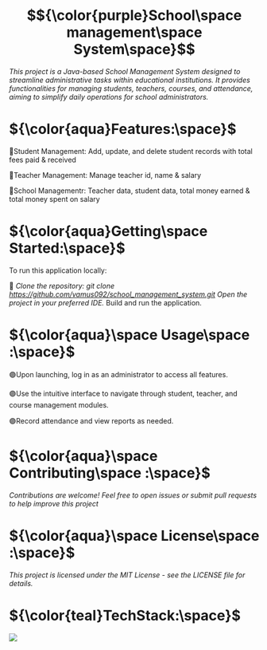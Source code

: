 
# $${\color{purple}School\space management\space System\space}$$ 
*This project is a Java-based School Management System designed to streamline administrative tasks within educational institutions. It provides functionalities for managing students, teachers, courses, and attendance, aiming to simplify daily operations for school administrators.*



# ${\color{aqua}Features:\space}$

📌Student Management: Add, update, and delete student records with total fees paid & received

📌Teacher Management: Manage teacher id, name & salary

📌School Managementr: Teacher data, student data, total money earned & total money spent on salary

# ${\color{aqua}Getting\space Started:\space}$

To run this application locally:

🔗 *Clone the repository: git clone https://github.com/vamus092/school_management_system.git*
*Open the project in your preferred IDE.*
Build and run the application.

# ${\color{aqua}\space Usage\space :\space}$

🟣Upon launching, log in as an administrator to access all features.

🟣Use the intuitive interface to navigate through student, teacher, and course management modules.

🟣Record attendance and view reports as needed.


# ${\color{aqua}\space Contributing\space :\space}$

*Contributions are welcome! Feel free to open issues or submit pull requests to help improve this project*

# ${\color{aqua}\space License\space :\space}$

*This project is licensed under the MIT License - see the LICENSE file for details.*

# ${\color{teal}TechStack:\space}$

![](https://img.shields.io/badge/JAVA-7a04eb)
